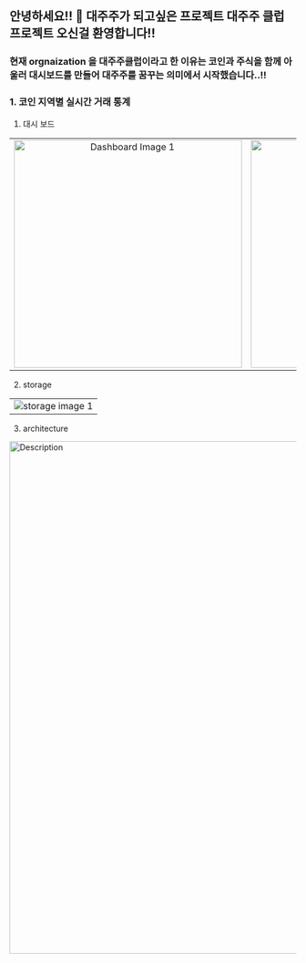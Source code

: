 ## 안녕하세요!! 👋 대주주가 되고싶은 프로젝트 대주주 클럽 프로젝트 오신걸 환영합니다!! 
###  현재 orgnaization 을 대주주클럽이라고 한 이유는 코인과 주식을 함께 아울러 대시보드를 만들어 대주주를 꿈꾸는 의미에서 시작했습니다..!! 

### 1. 코인 지역별 실시간 거래 통계 
1. 대시 보드
<table>
  <tr>
    <td style="text-align: center;">
      <img src="https://github.com/user-attachments/assets/3a9ed93f-791e-4c4a-beff-8242d2cea4cd" alt="Dashboard Image 1" width="400">
    </td>
    <td style="text-align: center;">
      <img src="https://github.com/user-attachments/assets/ebb4a15e-9532-48c8-b237-cbfb7764663b" alt="Dashboard Image 2" width="400">
    </td>
    <td style="text-align: center;">
      <img src="https://github.com/user-attachments/assets/4fb961ce-fa2b-461a-99ea-2bc028c13635" alt="Dashboard Image 3" width="400">
    </td>
  </tr>
</table>

2. storage
<Table>
  <tr>
    <td style="text-align: center;">
      <img src="https://github.com/user-attachments/assets/8cd8f678-3888-4ede-ba7c-1fbbd54c474d" alt="storage image 1" witde="400">
    </td>
  </tr>
</Table>

3. architecture
<img src="https://github.com/user-attachments/assets/f473795b-1404-4ecd-baef-bbcfbeacdbc7" alt="Description" width="600" height="900"/>

